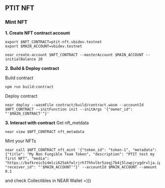 ## PTIT NFT
### Mint NFT
**1. Create NFT contract account**
```
export $NFT_CONTRACT=ptit-nft.vbidev.testnet
export $MAIN_ACCOUNT=vbidev.testnet

near create-account $NFT_CONTRACT --masterAccount $MAIN_ACCOUNT --initialBalance 20
```

**2. Build & Deploy contract**

Build contract
```
npm run build:contract
```

Deploy contract
```
near deploy --wasmFile contract/build/contract.wasm --accountId $NFT_CONTRACT --initFunction init --initArgs '{"owner_id": "'$MAIN_CONTRACT'"}'
```

**3. Interact with contract**
Get nft_metdata
```
near view $NFT_CONTRACT nft_metadata
```

Mint your NFTs
```
near call $NFT_CONTRACT nft_mint '{"token_id": "token-1", "metadata": {"title": "My Non Fungible Team Token", "description": "PTIT test my first NFT", "media": "https://bafkreic5i4mlci625akfwlrjrh77hhvlbr5zoqj7b4j5lzwpjrygdrvlja.ipfs.nftstorage.link"}, "receiver_id": "'$MAIN_ACCOUNT'"}' --accountId $MAIN_ACCOUNT --amount 0.1
```

and check Collectibles in NEAR Wallet =)))